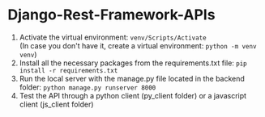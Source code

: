 # Django-Rest-Framework-APIs


1. Activate the virtual environment: `venv/Scripts/Activate`
   <br />
   (In case you don't have it, create a virtual environment: `python -m venv venv`)
2. Install all the necessary packages from the requirements.txt file: `pip install -r requirements.txt`
4. Run the local server with the manage.py file located in the backend folder: `python manage.py runserver 8000`
5. Test the API through a python client (py_client folder) or a javascript client (js_client folder)
